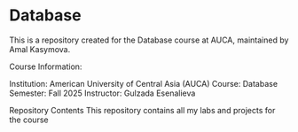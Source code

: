 # Database
  
  This is a repository created for the Database course at AUCA, maintained by Amal Kasymova.
  
  Course Information: 
  
  Institution: American University of Central Asia (AUCA)
  Course: Database 
  Semester: Fall 2025
  Instructor: Gulzada Esenalieva
  
  Repository Contents
  This repository contains all my labs and projects for the course
